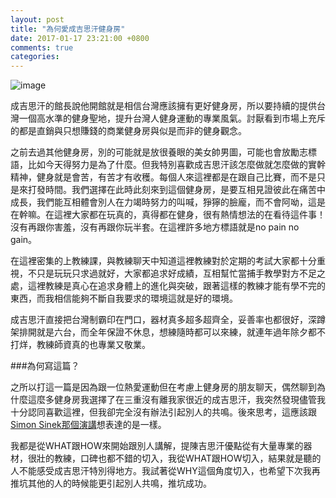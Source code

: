 ```yaml
---
layout: post
title: "為何愛成吉思汗健身房"
date: 2017-01-17 23:21:00 +0800
comments: true
categories: 
---
```


![image](http://mrshih.github.io/images/2017-01-17-why-love-mma-gym.jpg)

成吉思汗的館長說他開館就是相信台灣應該擁有更好健身房，所以要持續的提供台灣一個高水準的健身聖地，提升台灣人健身運動的專業風氣。討厭看到市場上充斥的都是直銷與只想賺錢的商業健身房與似是而非的健身觀念。

之前去過其他健身房，別的可能就是放很養眼的美女帥男圖，可能也會放勵志標語，比如今天得努力是為了什麼。但我特別喜歡成吉思汗該怎麼做就怎麼做的實幹精神，健身就是會苦，有苦才有收穫。每個人來這裡都是在跟自己比賽，而不是只是來打發時間。我們選擇在此時此刻來到這個健身房，是要互相見證彼此在痛苦中成長，我們能互相體會別人在力竭時努力的叫喊，猙獰的臉龐，而不會阿呦，這是在幹嘛。在這裡大家都在玩真的，真得都在健身，很有熱情想法的在看待這件事！沒有再跟你害羞，沒有再跟你玩半套。在這裡許多地方標語就是no pain no gain。

在這裡密集的上教練課，與教練聊天中知道這裡教練對於定期的考試大家都十分重視，不只是玩玩只求過就好，大家都追求好成績，互相幫忙當捕手教學對方不足之處，這裡教練是真心在追求身體上的進化與突破，跟著這樣的教練才能有學不完的東西，而我相信能夠不斷自我要求的環境這就是好的環境。

成吉思汗直接把台灣制霸印在門口，器材真多超多超齊全，妥善率也都很好，深蹲架排開就是六台，而全年保證不休息，想練隨時都可以來練，就連年過年除夕都不打烊，教練師資真的也專業又敬業。

###為何寫這篇？

之所以打這一篇是因為跟一位熱愛運動但在考慮上健身房的朋友聊天，偶然聊到為什麼這麼多健身房我選擇了在三重沒有離我家很近的成吉思汗，我突然發現儘管我十分認同喜歡這裡，但我卻完全沒有辦法引起別人的共鳴。後來思考，這應該跟[Simon Sinek那個演講](https://www.youtube.com/watch?v=qp0HIF3SfI4
)想表達的是一樣。

我都是從WHAT跟HOW來開始跟別人講解，提陳吉思汗優點從有大量專業的器材，很壯的教練，口碑也都不錯的切入，我從WHAT跟HOW切入，結果就是聽的人不能感受成吉思汗特別得地方。我試著從WHY這個角度切入，也希望下次我再推坑其他的人的時候能更引起別人共鳴，推坑成功。